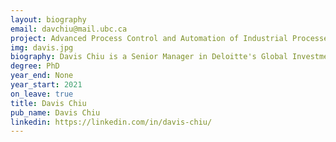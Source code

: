 ```yaml
---
layout: biography
email: davchiu@mail.ubc.ca
project: Advanced Process Control and Automation of Industrial Processes
img: davis.jpg
biography: Davis Chiu is a Senior Manager in Deloitte's Global Investment and Innovation Incentives practice based in Vancouver where he has assisted companies ranging from start ups to multi-national corporations innovate. His clients are mainly in the resource sector including the forest industry, oil and gas, and mining. Prior to joining public practice, Davis held roles ranging from technical services manager to operations manager in dissolving pulp and mechanical pulp respectively. Davis received his B.A.Sc. from UBC's Department of Chemical and Biological Engineering in 2004. Outside of work, Davis enjoys spending time with his wife and two daughters.
degree: PhD
year_end: None
year_start: 2021
on_leave: true
title: Davis Chiu
pub_name: Davis Chiu
linkedin: https://linkedin.com/in/davis-chiu/
---
```

